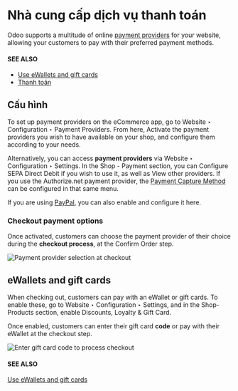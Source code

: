 # Nhà cung cấp dịch vụ thanh toán

Odoo supports a multitude of online
[payment providers](../../finance/payment_providers.md) for your website, allowing your
customers to pay with their preferred payment methods.

#### SEE ALSO
- [Use eWallets and gift cards](../../sales/sales/products_prices/ewallets_giftcards.md)
- [Thanh toán](checkout.md)

## Cấu hình

To set up payment providers on the eCommerce app, go to Website ‣ Configuration
‣ Payment Providers. From here, Activate the payment providers you wish to have
available on your shop, and configure them according to your needs.

Alternatively, you can access **payment providers** via Website ‣ Configuration
‣ Settings. In the Shop - Payment section, you can Configure SEPA Direct
Debit if you wish to use it, as well as View other providers. If you use the
Authorize.net payment provider, the
[Payment Capture Method](../../finance/payment_providers.md#payment-providers-manual-capture) can be configured in that same menu.

If you are using [PayPal](../../finance/payment_providers/paypal.md), you can also enable and
configure it here.

### Checkout payment options

Once activated, customers can choose the payment provider of their choice during the **checkout
process**, at the Confirm Order step.

![Payment provider selection at checkout](applications/websites/ecommerce/payments/payments-checkout.png)

## eWallets and gift cards

When checking out, customers can pay with an eWallet or gift cards. To enable these, go to
Website ‣ Configuration ‣ Settings, and in the Shop-Products
section, enable Discounts, Loyalty & Gift Card.

Once enabled, customers can enter their gift card **code** or pay with their eWallet at the checkout
step.

![Enter gift card code to process checkout](applications/websites/ecommerce/payments/payments-ewallets-giftcards.png)

#### SEE ALSO
[Use eWallets and gift cards](../../sales/sales/products_prices/ewallets_giftcards.md)
